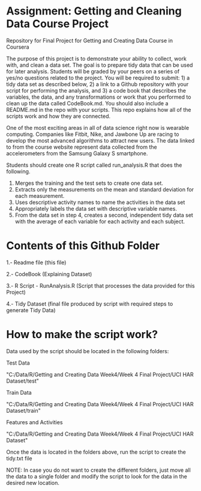 # Assignment:  Getting and Cleaning Data Course Project
Repository for Final Project for Getting and Creating Data Course in Coursera

The purpose of this project is to demonstrate your ability to collect, work with, and clean a data set. The goal is to prepare tidy data that can be used for later analysis. Students will be graded by your peers on a series of yes/no questions related to the project. You will be required to submit: 1) a tidy data set as described below, 2) a link to a Github repository with your script for performing the analysis, and 3) a code book that describes the variables, the data, and any transformations or work that you performed to clean up the data called CodeBook.md. You should also include a README.md in the repo with your scripts. This repo explains how all of the scripts work and how they are connected.

One of the most exciting areas in all of data science right now is wearable computing. Companies like Fitbit, Nike, and Jawbone Up are racing to develop the most advanced algorithms to attract new users. The data linked to from the course website represent data collected from the accelerometers from the Samsung Galaxy S smartphone.

Students should create one R script called run_analysis.R that does the following.

1. Merges the training and the test sets to create one data set.
2. Extracts only the measurements on the mean and standard deviation for each measurement.
3. Uses descriptive activity names to name the activities in the data set
4. Appropriately labels the data set with descriptive variable names.
5. From the data set in step 4, creates a second, independent tidy data set with the average of each variable for each activity and each   subject.

# Contents of this Github Folder

1.- Readme file (this file)

2.- CodeBook (Explaining Dataset)

3.- R Script - RunAnalysis.R (Script that processes the data provided for this Project)

4.- Tidy Dataset (final file produced by script with required steps to generate Tidy Data)


# How to make the script work?

Data used by the script should be located in the following folders:

Test Data

"C:/Data/R/Getting and Creating Data Week4/Week 4 Final Project/UCI HAR Dataset/test"

Train Data

"C:/Data/R/Getting and Creating Data Week4/Week 4 Final Project/UCI HAR Dataset/train"

Features and  Activities 

"C:/Data/R/Getting and Creating Data Week4/Week 4 Final Project/UCI HAR Dataset"

Once the data is located in the folders above, run the script to create the tidy.txt file

NOTE: In case you do not want to create the different folders, just move all the data to a single folder and modify the script to look for the data in the desired new location.
